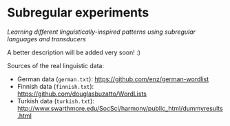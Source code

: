 # Subregular experiments

*Learning different linguistically-inspired patterns using subregular languages and transducers*

A better description will be added very soon! :)

Sources of the real linguistic data:

* German data (`german.txt`): https://github.com/enz/german-wordlist
* Finnish data (`finnish.txt`): https://github.com/douglasbuzatto/WordLists
* Turkish data (`turkish.txt`): http://www.swarthmore.edu/SocSci/harmony/public_html/dummyresults.html